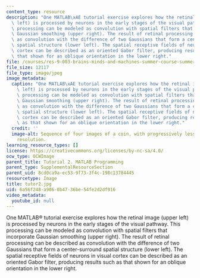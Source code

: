 ```yaml
---
content_type: resource
description: "One MATLAB\xAE tutorial exercise explores how the retinal image (upper\
  \ left) is processed by neurons in the early stages of the visual pathway. This\
  \ processing can be modeled as convolution with spatial filters that incorporate\
  \ Gaussian smoothing (upper right). The result of retinal processing can be described\
  \ as convolution with the difference of two Gaussians that form a center-surround\
  \ spatial structure (lower left). The spatial receptive fields of neurons in visual\
  \ cortex can be described as an oriented Gabor filter, producing results such as\
  \ that shown for an oblique orientation in the lower right."
file: /courses/res-9-003-brains-minds-and-machines-summer-course-summer-2015/6a56f248a9060b4736be54fe2d2df916_tutor2.jpg
file_size: 12117
file_type: image/jpeg
image_metadata:
  caption: "One MATLAB\xAE tutorial exercise explores how the retinal image (upper\
    \ left) is processed by neurons in the early stages of the visual pathway. This\
    \ processing can be modeled as convolution with spatial filters that incorporate\
    \ Gaussian smoothing (upper right). The result of retinal processing can be described\
    \ as convolution with the difference of two Gaussians that form a center-surround\
    \ spatial structure (lower left). The spatial receptive fields of neurons in visual\
    \ cortex can be described as an oriented Gabor filter, producing results such\
    \ as that shown for an oblique orientation in the lower right."
  credit: ''
  image-alt: Sequence of four images of a coin, with progressively less detail and
    resolution.
learning_resource_types: []
license: https://creativecommons.org/licenses/by-nc-sa/4.0/
ocw_type: OCWImage
parent_title: Tutorial 2. MATLAB Programming
parent_type: SupplementalResourceSection
parent_uid: 8cd0ca9a-ec53-9f73-3f4c-198c13784445
resourcetype: Image
title: tutor2.jpg
uid: 6a56f248-a906-0b47-36be-54fe2d2df916
video_metadata:
  youtube_id: null
---
```

One MATLAB® tutorial exercise explores how the retinal image (upper left) is processed by neurons in the early stages of the visual pathway. This processing can be modeled as convolution with spatial filters that incorporate Gaussian smoothing (upper right). The result of retinal processing can be described as convolution with the difference of two Gaussians that form a center-surround spatial structure (lower left). The spatial receptive fields of neurons in visual cortex can be described as an oriented Gabor filter, producing results such as that shown for an oblique orientation in the lower right.